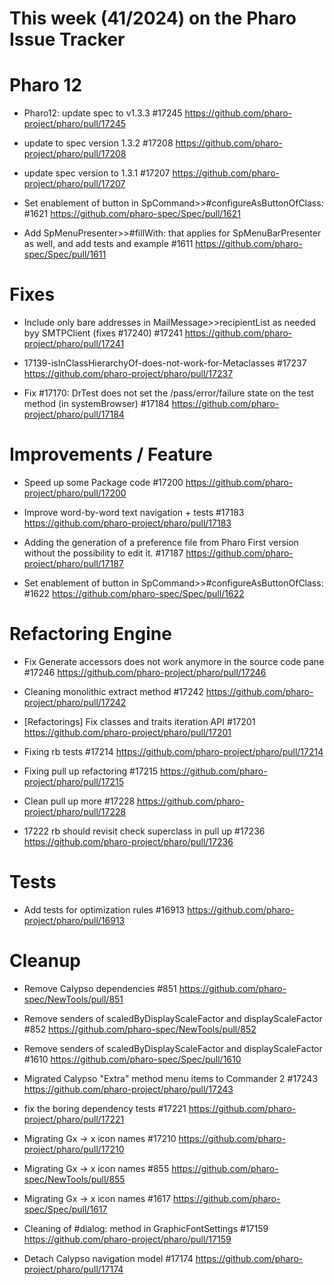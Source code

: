 # This week (41/2024) on the Pharo Issue Tracker


# Pharo 12

- Pharo12: update spec to v1.3.3 #17245
	https://github.com/pharo-project/pharo/pull/17245

- update to spec version 1.3.2 #17208
	https://github.com/pharo-project/pharo/pull/17208

- update spec version to 1.3.1 #17207
	https://github.com/pharo-project/pharo/pull/17207
	
- Set enablement of button in SpCommand>>#configureAsButtonOfClass: #1621
	https://github.com/pharo-spec/Spec/pull/1621
	
- Add SpMenuPresenter>>#fillWith: that applies for SpMenuBarPresenter as well, and add tests and example #1611
	https://github.com/pharo-spec/Spec/pull/1611

# Fixes

- Include only bare addresses in MailMessage>>recipientList as needed byy SMTPClient (fixes #17240) #17241
	https://github.com/pharo-project/pharo/pull/17241

- 17139-isInClassHierarchyOf-does-not-work-for-Metaclasses #17237
	https://github.com/pharo-project/pharo/pull/17237

- Fix #17170: DrTest does not set the /pass/error/failure state on the test method (in systemBrowser) #17184
	https://github.com/pharo-project/pharo/pull/17184
	

# Improvements / Feature

- Speed up some Package code #17200
	https://github.com/pharo-project/pharo/pull/17200

- Improve word-by-word text navigation + tests #17183
	https://github.com/pharo-project/pharo/pull/17183
	
- Adding the generation of a preference file from Pharo First version without the possibility to edit it. #17187
	https://github.com/pharo-project/pharo/pull/17187

- Set enablement of button in SpCommand>>#configureAsButtonOfClass: #1622
	https://github.com/pharo-spec/Spec/pull/1622

# Refactoring Engine

- Fix Generate accessors does not work anymore in the source code pane #17246
	https://github.com/pharo-project/pharo/pull/17246

- Cleaning monolithic extract method #17242
	https://github.com/pharo-project/pharo/pull/17242

- [Refactorings] Fix classes and traits iteration API #17201
	https://github.com/pharo-project/pharo/pull/17201
	
- Fixing rb tests #17214
	https://github.com/pharo-project/pharo/pull/17214
	
- Fixing pull up refactoring #17215
	https://github.com/pharo-project/pharo/pull/17215
	
- Clean pull up more #17228
	https://github.com/pharo-project/pharo/pull/17228
	
- 17222 rb should revisit check superclass in pull up #17236
	https://github.com/pharo-project/pharo/pull/17236


# Tests

- Add tests for optimization rules #16913
	https://github.com/pharo-project/pharo/pull/16913
	
	
# Cleanup

- Remove Calypso dependencies #851
	https://github.com/pharo-spec/NewTools/pull/851

- Remove senders of scaledByDisplayScaleFactor and displayScaleFactor #852
	https://github.com/pharo-spec/NewTools/pull/852
	
- Remove senders of scaledByDisplayScaleFactor and displayScaleFactor #1610
	https://github.com/pharo-spec/Spec/pull/1610

- Migrated Calypso "Extra" method menu items to Commander 2 #17243
	https://github.com/pharo-project/pharo/pull/17243

- fix the boring dependency tests #17221
	https://github.com/pharo-project/pharo/pull/17221

- Migrating Gx -> x icon names #17210
	https://github.com/pharo-project/pharo/pull/17210

- Migrating Gx -> x icon names #855
	https://github.com/pharo-spec/NewTools/pull/855
	
- Migrating Gx -> x icon names #1617
	https://github.com/pharo-spec/Spec/pull/1617

- Cleaning of #dialog: method in GraphicFontSettings #17159
	https://github.com/pharo-project/pharo/pull/17159
	
- Detach Calypso navigation model #17174
	https://github.com/pharo-project/pharo/pull/17174